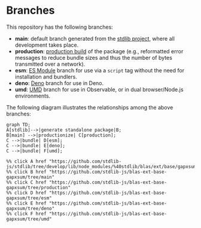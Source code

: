 <!--

@license Apache-2.0

Copyright (c) 2022 The Stdlib Authors.

Licensed under the Apache License, Version 2.0 (the "License");
you may not use this file except in compliance with the License.
You may obtain a copy of the License at

    http://www.apache.org/licenses/LICENSE-2.0

Unless required by applicable law or agreed to in writing, software
distributed under the License is distributed on an "AS IS" BASIS,
WITHOUT WARRANTIES OR CONDITIONS OF ANY KIND, either express or implied.
See the License for the specific language governing permissions and
limitations under the License.

-->

# Branches

This repository has the following branches:

-   **main**: default branch generated from the [stdlib project][stdlib-url], where all development takes place.
-   **production**: [production build][production-url] of the package (e.g., reformatted error messages to reduce bundle sizes and thus the number of bytes transmitted over a network).
-   **esm**: [ES Module][esm-url] branch for use via a `script` tag without the need for installation and bundlers.
-   **deno**: [Deno][deno-url] branch for use in Deno.
-   **umd**: [UMD][umd-url] branch for use in Observable, or in dual browser/Node.js environments.

The following diagram illustrates the relationships among the above branches:

```mermaid
graph TD;
A[stdlib]-->|generate standalone package|B;
B[main] -->|productionize| C[production];
C -->|bundle| D[esm];
C -->|bundle| E[deno];
C -->|bundle| F[umd];

%% click A href "https://github.com/stdlib-js/stdlib/tree/develop/lib/node_modules/%40stdlib/blas/ext/base/gapxsum"
%% click B href "https://github.com/stdlib-js/blas-ext-base-gapxsum/tree/main"
%% click C href "https://github.com/stdlib-js/blas-ext-base-gapxsum/tree/production"
%% click D href "https://github.com/stdlib-js/blas-ext-base-gapxsum/tree/esm"
%% click E href "https://github.com/stdlib-js/blas-ext-base-gapxsum/tree/deno"
%% click F href "https://github.com/stdlib-js/blas-ext-base-gapxsum/tree/umd"
```

[stdlib-url]: https://github.com/stdlib-js/stdlib/tree/develop/lib/node_modules/%40stdlib/blas/ext/base/gapxsum
[production-url]: https://github.com/stdlib-js/blas-ext-base-gapxsum/tree/production
[deno-url]: https://github.com/stdlib-js/blas-ext-base-gapxsum/tree/deno
[umd-url]: https://github.com/stdlib-js/blas-ext-base-gapxsum/tree/umd
[esm-url]: https://github.com/stdlib-js/blas-ext-base-gapxsum/tree/esm